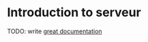 # Introduction to serveur

TODO: write [great documentation](http://jacobian.org/writing/what-to-write/)
